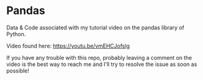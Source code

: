 # Pandas

Data & Code associated with my tutorial video on the pandas library of Python.

Video found here: https://youtu.be/vmEHCJofslg

If you have any trouble with this repo, probably leaving a comment on the video is the best way to reach me and I'll try to resolve the issue as soon as possible!

